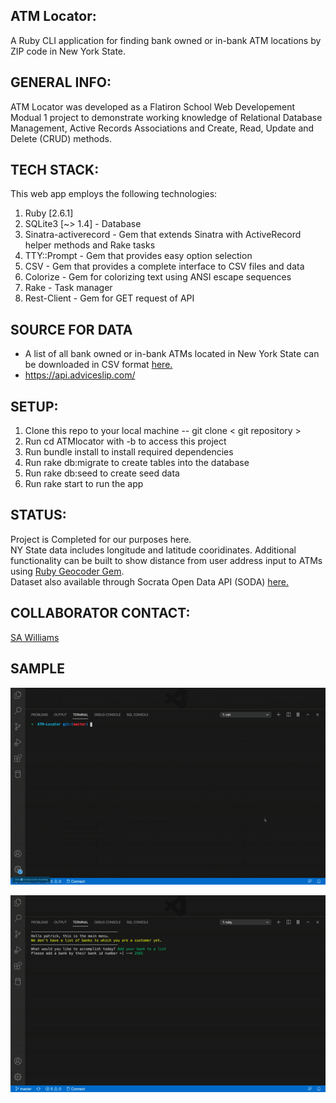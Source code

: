 
## ATM Locator: 

A Ruby CLI application for finding bank owned or in-bank ATM locations by ZIP code in New York State. 

## GENERAL INFO:

ATM Locator was developed as a Flatiron School Web Developement Modual 1 project to demonstrate working knowledge of Relational Database Management, Active Records Associations and Create, Read, Update and Delete (CRUD) methods.

## TECH STACK: 

This web app employs the following technologies:
1. Ruby [2.6.1]
2. SQLite3 [~> 1.4] - Database
3. Sinatra-activerecord - Gem that extends Sinatra with ActiveRecord helper methods and Rake tasks
4. TTY::Prompt - Gem that provides easy option selection
5. CSV - Gem that provides a complete interface to CSV files and data
6. Colorize - Gem for colorizing text using ANSI escape sequences 
7. Rake - Task manager 
8. Rest-Client - Gem for GET request of API

## SOURCE FOR DATA
* A list of all bank owned or in-bank ATMs located in New York State can be downloaded in CSV format [here.](https://data.ny.gov/Government-Finance/Bank-Owned-ATM-Locations-in-New-York-State/ndex-ad5r)
* https://api.adviceslip.com/


## SETUP:

1. Clone this repo to your local machine -- git clone < git repository >
2. Run cd ATMlocator with -b to access this project
3. Run bundle install to install required dependencies
4. Run rake db:migrate to create tables into the database
5. Run rake db:seed to create seed data
6. Run rake start to run the app 
 
## STATUS: 

 Project is Completed for our purposes here.  
 NY State data includes longitude and latitude cooridinates.  Additional functionality can be built to show distance from user address input to ATMs using [Ruby Geocoder Gem](http://www.rubygeocoder.com/).  
 Dataset also available through Socrata Open Data API (SODA) [here.](https://data.ny.gov/resource/ndex-ad5r.json)

## COLLABORATOR CONTACT: 

[SA Williams](https://github.com/evilgeniusnyc)

## SAMPLE

![atmlocator map gif](https://github.com/wilsonvetdev/ATM-Locator/blob/master/ezgif.com-optimize.gif)

![atmlocator map gif1](https://github.com/wilsonvetdev/ATM-Locator/blob/master/ezgif.com-video-to-gif.gif)
